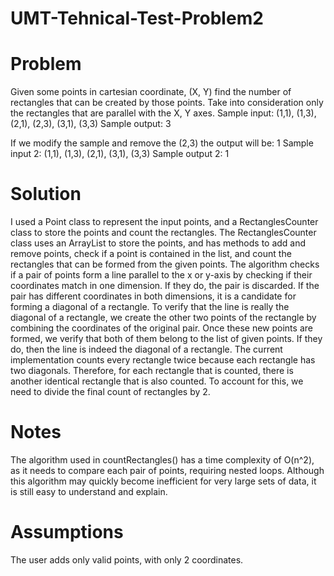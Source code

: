 # UMT-Tehnical-Test-Problem2

# Problem
Given some points in cartesian coordinate, (X, Y) find the number of rectangles that can be created
by those points.
Take into consideration only the rectangles that are parallel with the X, Y axes.
Sample input:
(1,1), (1,3), (2,1), (2,3), (3,1), (3,3)
Sample output: 3

If we modify the sample and remove the (2,3) the output will be: 1
Sample input 2:
(1,1), (1,3), (2,1), (3,1), (3,3)
Sample output 2: 1

# Solution
I used a Point class to represent the input points, and a RectanglesCounter class to store the points and count the rectangles. 
The RectanglesCounter class uses an ArrayList to store the points, and has methods to add and remove points, check if a point is contained in the list, 
and count the rectangles that can be formed from the given points.
The algorithm checks if a pair of points form a line parallel to the x or y-axis by checking if their coordinates match in one dimension. 
If they do, the pair is discarded. If the pair has different coordinates in both dimensions, it is a candidate for forming a diagonal of a rectangle. 
To verify that the line is really the diagonal of a rectangle, we create the other two points of the rectangle by combining the coordinates of the original pair. 
Once these new points are formed, we verify that both of them belong to the list of given points. 
If they do, then the line is indeed the diagonal of a rectangle.
The current implementation counts every rectangle twice because each rectangle has two diagonals. 
Therefore, for each rectangle that is counted, there is another identical rectangle that is also counted. 
To account for this, we need to divide the final count of rectangles by 2. 

# Notes 
The algorithm used in countRectangles() has a time complexity of O(n^2), as it needs to compare each pair of points, requiring nested loops. 
Although this algorithm may quickly become inefficient for very large sets of data, it is still easy to understand and explain.

# Assumptions
The user adds only valid points, with only 2 coordinates.
